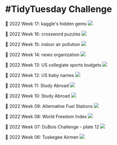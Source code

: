 # #TidyTuesday Challenge

📸 2022 Week 17: kaggle's hidden gems
![](2022/Week_17/2022_17_hidden_gems.png)

📸 2022 Week 16: crossword puzzles
![](2022/Week_16/2022_16_big_dave.png)

📸 2022 Week 15: indoor air pollution
![](2022/Week_15/2022_15_indoor_pollution.png)

📸 2022 Week 14: news organization
![](2022/Week_14/2022_14_news_orgs.png)

📸 2022 Week 13: US collegiate sports budgets
![](2022/Week_13/2022_13_collegiate_sports_budgets.png)

📸 2022 Week 12: US baby names
![](2022/Week_12/2022_12_baby_names.png)

📸 2022 Week 11: Study Abroad
![](2022/Week_11/2022_11_cran_bioc_vignattes.png)

📸 2022 Week 10: Study Abroad
![](2022/Week_10/2022_10_erasmus.png)

📸 2022 Week 09: Alternative Fuel Stations
![](2022/Week_09/2022_09_alternative_fuel_stations.png)

📸 2022 Week 08: World Freedom Index
![](2022/Week_08/2022_08_world_freedom_index.png)

📸 2022 Week 07: DuBois Challenge - plate 12
![](2022/Week_07/2022_07_duboischallenge_plate12.png)

📸 2022 Week 06: Tuskegee Airmen
![](2022/Week_06/2022_06_airmen.png)
